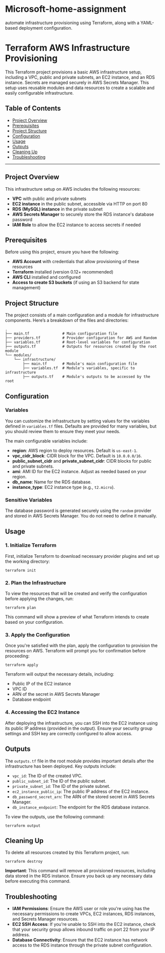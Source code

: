 # Microsoft-home-assignment
automate infrastructure provisioning using Terraform, along with a YAML-based deployment configuration.

# Terraform AWS Infrastructure Provisioning

This Terraform project provisions a basic AWS infrastructure setup, including a VPC, public and private subnets, an EC2 instance, and an RDS instance. Secrets are managed securely in AWS Secrets Manager. This setup uses reusable modules and data resources to create a scalable and easily configurable infrastructure.

## Table of Contents
- [Project Overview](#project-overview)
- [Prerequisites](#prerequisites)
- [Project Structure](#project-structure)
- [Configuration](#configuration)
- [Usage](#usage)
- [Outputs](#outputs)
- [Cleaning Up](#cleaning-up)
- [Troubleshooting](#troubleshooting)

---

## Project Overview

This infrastructure setup on AWS includes the following resources:
- **VPC** with public and private subnets
- **EC2 instance** in the public subnet, accessible via HTTP on port 80
- **RDS (MySQL) instance** in the private subnet
- **AWS Secrets Manager** to securely store the RDS instance's database password
- **IAM Role** to allow the EC2 instance to access secrets if needed

## Prerequisites

Before using this project, ensure you have the following:
- **AWS Account** with credentials that allow provisioning of these resources
- **Terraform** installed (version 0.12+ recommended)
- **AWS CLI** installed and configured
- **Access to create S3 buckets** (if using an S3 backend for state management)
  
## Project Structure

The project consists of a main configuration and a module for infrastructure components. Here’s a breakdown of the files and directories:

```plaintext
.
├── main.tf               # Main configuration file
├── providers.tf          # Provider configuration for AWS and Random
├── variables.tf          # Root-level variables for configuration
├── outputs.tf            # Outputs for resources created by the root module
└── modules/
    └── infrastructure/
        ├── main.tf       # Module's main configuration file
        ├── variables.tf  # Module's variables, specific to infrastructure
        ├── outputs.tf    # Module's outputs to be accessed by the root

```
## Configuration

### Variables

You can customize the infrastructure by setting values for the variables defined in `variables.tf` files. Defaults are provided for many variables, but you should review them to ensure they meet your needs.

The main configurable variables include:
- **region**: AWS region to deploy resources. Default is `us-east-1`.
- **vpc_cidr_block**: CIDR block for the VPC. Default is `10.0.0.0/16`.
- **public_subnet_cidr** and **private_subnet_cidr**: CIDR blocks for public and private subnets.
- **ami**: AMI ID for the EC2 instance. Adjust as needed based on your region.
- **db_name**: Name for the RDS database.
- **instance_type**: EC2 instance type (e.g., `t2.micro`).
  
### Sensitive Variables

The database password is generated securely using the `random` provider and stored in AWS Secrets Manager. You do not need to define it manually.

## Usage

### 1. Initialize Terraform

First, initialize Terraform to download necessary provider plugins and set up the working directory:

```terraform init```

### 2. Plan the Infrastructure

To view the resources that will be created and verify the configuration before applying the changes, run:

```terraform plan```

This command will show a preview of what Terraform intends to create based on your configuration.

### 3. Apply the Configuration

Once you're satisfied with the plan, apply the configuration to provision the resources on AWS. Terraform will prompt you for confirmation before proceeding:

```terraform apply```

Terraform will output the necessary details, including:
- Public IP of the EC2 instance
- VPC ID
- ARN of the secret in AWS Secrets Manager
- Database endpoint

### 4. Accessing the EC2 Instance

After deploying the infrastructure, you can SSH into the EC2 instance using its public IP address (provided in the output). Ensure your security group settings and SSH key are correctly configured to allow access.

## Outputs

The `outputs.tf` file in the root module provides important details after the infrastructure has been deployed. Key outputs include:

- `vpc_id`: The ID of the created VPC.
- `public_subnet_id`: The ID of the public subnet.
- `private_subnet_id`: The ID of the private subnet.
- `ec2_instance_public_ip`: The public IP address of the EC2 instance.
- `db_password_secret_arn`: The ARN of the stored secret in AWS Secrets Manager.
- `db_instance_endpoint`: The endpoint for the RDS database instance.

To view the outputs, use the following command:

```terraform output```

## Cleaning Up

To delete all resources created by this Terraform project, run:

```terraform destroy```

**Important**: This command will remove all provisioned resources, including data stored in the RDS instance. Ensure you back up any necessary data before executing this command.

## Troubleshooting

- **IAM Permissions**: Ensure the AWS user or role you're using has the necessary permissions to create VPCs, EC2 instances, RDS instances, and Secrets Manager resources.
- **EC2 SSH Access**: If you're unable to SSH into the EC2 instance, check that your security group allows inbound traffic on port 22 from your IP address.
- **Database Connectivity**: Ensure that the EC2 instance has network access to the RDS instance through the private subnet configuration.
